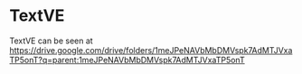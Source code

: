 # TextVE
TextVE can be seen at https://drive.google.com/drive/folders/1meJPeNAVbMbDMVspk7AdMTJVxaTP5onT?q=parent:1meJPeNAVbMbDMVspk7AdMTJVxaTP5onT
